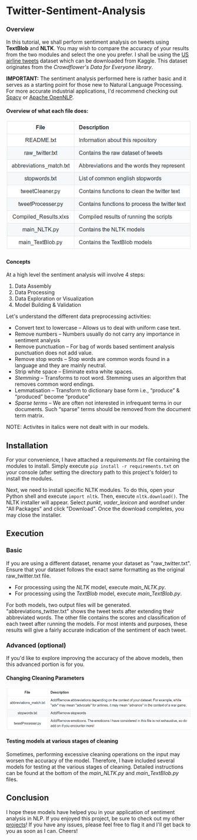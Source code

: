 # Twitter-Sentiment-Analysis
### Overview
In this tutorial, we shall perform sentiment analysis on tweets using **TextBlob** and **NLTK**. You may wish to compare the accuracy of your results from the two modules and select the one you prefer. I shall be using the [US airline tweets](https://www.kaggle.com/crowdflower/twitter-airline-sentiment) dataset which can be downloaded from Kaggle. This dataset originates from the *Crowdflower's Data for Everyone library*.

**IMPORTANT:** The sentiment analysis performed here is rather basic and it serves as a starting point for those new to Natural Language Processing. For more accurate industrial applications, I'd recommend checking out [Spacy](https://spacy.io/) or [Apache OpenNLP](https://opennlp.apache.org/).

#### Overview of what each file does:
!["Basic file description"](./img/basic-file-desc.png)

#### Concepts
At a high level the sentiment analysis will involve 4 steps:
1. Data Assembly
2. Data Processing
3. Data Exploration or Visualization
4. Model Building & Validation

Let's understand the different data preprocessing activities:
  * Convert text to lowercase – Allows us to deal with uniform case text.
  * Remove numbers – Numbers usually do not carry any importance in sentiment analysis
  * Remove punctuation – For bag of words based sentiment analysis punctuation does not add value.
  * Remove stop words – Stop words are common words found in a language and they are mainly neutral.
  * Strip white space – Eliminate extra white spaces.
  * *Stemming* – Transforms to root word. Stemming uses an algorithm that removes common word endings. 
  * Lemmatisation – Transform to dictionary base form i.e., “produce” & “produced” become “produce”
  * *Sparse terms* – We are often not interested in infrequent terms in our documents. Such “sparse” terms should be removed from the document term matrix.

NOTE: Activites in italics were not dealt with in our models.

## Installation
For your convenience, I have attached a *requirements.txt* file containing the modules to install. Simply execute `pip install -r requirements.txt` on your console (after setting the directory path to this project's folder) to install the modules. 

Next, we need to install specific NLTK modules. To do this, open your Python shell and execute `import nltk`. Then, execute `nltk.download()`. The NLTK installer will appear. Select *punkt*, *vader_lexicon* and *wordnet* under "All Packages" and click "Download". Once the download completes, you may close the installer.

## Execution
### Basic
If you are using a different dataset, rename your dataset as "raw_twitter.txt". Ensure that your dataset follows the exact same formatting as the original raw_twitter.txt file.
* For processing using the *NLTK* model, execute *main_NLTK.py*.
* For processing using the *TextBlob* model, execute *main_TextBlob.py*. 

For both models, two output files will be generated. "abbreviations_twitter.txt" shows the tweet texts after extending their abbreviated words. The other file contains the scores and classification of each tweet after running the models. For most intents and purposes, these results will give a fairly accurate indication of the sentiment of each tweet.

### Advanced (optional)
If you'd like to explore improving the accuracy of the above models, then this advanced portion is for you.

#### Changing Cleaning Parameters
!["Advanced file description"](./img/advanced-file-desc.png)

#### Testing models at various stages of cleaning
Sometimes, performing excessive cleaning operations on the input may worsen the accuracy of the model. Therefore, I have included several models for testing at the various stages of cleaning. Detailed instructions can be found at the bottom of the *main_NLTK.py* and *main_TextBlob.py* files.

## Conclusion
I hope these models have helped you in your application of sentiment analysis in NLP. If you enjoyed this project, be sure to check out my other [projects](https://thebackyardmoose.com/projects/)! If you have any issues, please feel free to flag it and I'll get back to you as soon as I can. Cheers!









